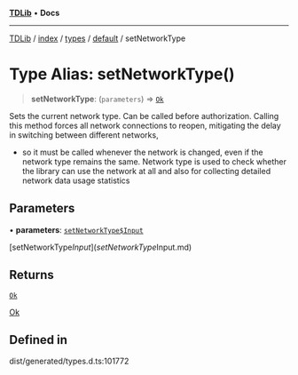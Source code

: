 [**TDLib**](../../../../../../README.md) • **Docs**

***

[TDLib](../../../../../../modules.md) / [index](../../../../../README.md) / [types](../../../README.md) / [default](../README.md) / setNetworkType

# Type Alias: setNetworkType()

> **setNetworkType**: (`parameters`) => [`Ok`](Ok-1.md)

Sets the current network type. Can be called before authorization. Calling this method forces all network connections to reopen, mitigating the delay in switching between different networks,

- so it must be called whenever the network is changed, even if the network type remains the same. Network type is used to check whether the library can use the network at all and also for collecting detailed network data usage statistics

## Parameters

• **parameters**: [`setNetworkType$Input`](setNetworkType$Input.md)

[setNetworkType$Input](setNetworkType$Input.md)

## Returns

[`Ok`](Ok-1.md)

[Ok](Ok-1.md)

## Defined in

dist/generated/types.d.ts:101772
